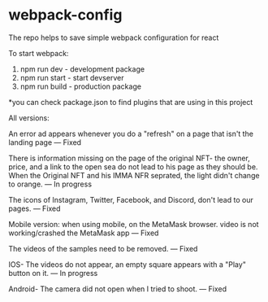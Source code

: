 # webpack-config
The repo helps to save simple webpack configuration for react

To start webpack:
1. npm run dev - development package
2. npm run start - start devserver 
3. npm run build - production package

*you can check package.json to find plugins that are using in this project

All versions:

An error ad appears whenever you do a "refresh" on a page that isn't the landing page — Fixed

There is information missing on the page of the original NFT- the owner, price, and a link to the open sea do not lead to his page as they should be.
When the Original NFT and his IMMA NFR seprated, the light didn't change to orange. — In progress

The icons of Instagram, Twitter, Facebook, and Discord, don't lead to our pages. — Fixed

Mobile version:
when using mobile, on the MetaMask browser. video is not working/crashed the MetaMask app — Fixed

The videos of the samples need to be removed. — Fixed

IOS-  The videos do not appear, an empty square appears with a "Play" button on it. — In progress

Android- The camera did not open when I tried to shoot. — Fixed
